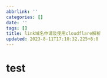 ```yaml
---
abbrlink: ''
categories: []
date: ''
tags: []
title: link域名申请及使用cloudflare解析
updated: 2023-8-11T17:10:32.225+8:0
---
```

# test
